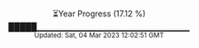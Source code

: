 <p align="center">
⏳Year Progress (17.12 %) <br>
█████▁▁▁▁▁▁▁▁▁▁▁▁▁▁▁▁▁▁▁▁▁▁▁▁▁ <br>
<sub>Updated: Sat, 04 Mar 2023 12:02:51 GMT</sub>
</p>

